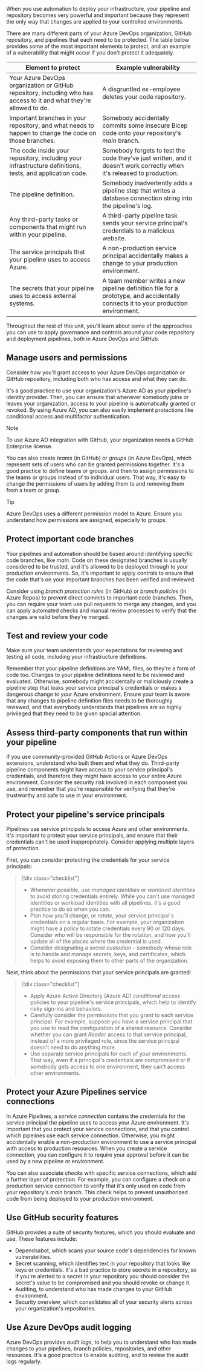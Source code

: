 When you use automation to deploy your infrastructure, your pipeline and repository becomes very powerful and important because they represent the only way that changes are applied to your controlled environments.

There are many different parts of your Azure DevOps organization, GitHub repository, and pipelines that each need to be protected. The table below provides some of the most important elements to protect, and an example of a vulnerability that might occur if you don't protect it adequately.

| Element to protect | Example vulnerability |
|-|-|
| Your Azure DevOps organization or GitHub repository, including who has access to it and what they're allowed to do. | A disgruntled ex-employee deletes your code repository. |
| Important branches in your repository, and what needs to happen to change the code on those branches. | Somebody accidentally commits some insecure Bicep code onto your repository's *main* branch. |
| The code inside your repository, including your infrastructure definitions, tests, and application code. | Somebody forgets to test the code they've just written, and it doesn't work correctly when it's released to production. |
| The pipeline definition. | Somebody inadvertently adds a pipeline step that writes a database connection string into the pipeline's log. |
| Any third-party tasks or components that might run within your pipeline. | A third-party pipeline task sends your service principal's credentials to a malicious website. |
| The service principals that your pipeline uses to access Azure. | A non-production service principal accidentally makes a change to your production environment. |
| The secrets that your pipeline uses to access external systems. | A team member writes a new pipeline definition file for a prototype, and accidentally connects it to your production environment. |

Throughout the rest of this unit, you'll learn about some of the approaches you can use to apply governance and controls around your code repository and deployment pipelines, both in Azure DevOps and GitHub.

## Manage users and permissions

Consider how you'll grant access to your Azure DevOps organization or GitHub repository, including both who has access and what they can do.

It's a good practice to use your organization's Azure AD as your pipeline's identity provider. Then, you can ensure that whenever somebody joins or leaves your organization, access to your pipeline is automatically granted or revoked. By using Azure AD, you can also easily implement protections like conditional access and multifactor authentication.

> [!NOTE]
> To use Azure AD integration with GitHub, your organization needs a GitHub Enterprise license.

You can also create *teams* (in GitHub) or *groups* (in Azure DevOps), which represent sets of users who can be granted permissions together. It's a good practice to define teams or groups. and then to assign permissions to the teams or groups instead of to individual users. That way, it's easy to change the permissions of users by adding them to and removing them from a team or group.

> [!TIP]
> Azure DevOps uses a different permission model to Azure. Ensure you understand how permissions are assigned, especially to groups.

## Protect important code branches

Your pipelines and automation should be based around identifying specific code branches, like *main*. Code on these designated branches is usually considered to be trusted, and it's allowed to be deployed through to your production environments. So, it's important to apply controls to ensure that the code that's on your important branches has been verified and reviewed.

Consider using *branch protection rules* (in GitHub) or *branch policies* (in Azure Repos) to prevent direct commits to important code branches. Then, you can require your team use pull requests to merge any changes, and you can apply automated checks and manual review processes to verify that the changes are valid before they're merged.

## Test and review your code

Make sure your team understands your expectations for reviewing and testing all code, including your infrastructure definitions.

Remember that your pipeline definitions are YAML files, so they're a form of code too. Changes to your pipeline definitions need to be reviewed and evaluated. Otherwise, somebody might accidentally or maliciously create a pipeline step that leaks your service principal's credentials or makes a dangerous change to your Azure environment. Ensure your team is aware that any changes to pipeline definition files needs to be thoroughly reviewed, and that everybody understands that pipelines are so highly privileged that they need to be given special attention.

## Assess third-party components that run within your pipeline

If you use community-provided GitHub Actions or Azure DevOps extensions, understand who built them and what they do. Third-party pipeline components might have access to your service principal's credentials, and therefore they might have access to your entire Azure environment. Consider the security risk involved in each component you use, and remember that you're responsible for verifying that they're trustworthy and safe to use in your environment.

## Protect your pipeline's service principals

Pipelines use service principals to access Azure and other environments. It's important to protect your service principals, and ensure that their credentials can't be used inappropriately. Consider applying multiple layers of protection.

First, you can consider protecting the credentials for your service principals:

> [!div class="checklist"]
>
> * Whenever possible, use *managed identities* or *workload identities* to avoid storing credentials entirely. While you can't use managed identities or workload identities with all pipelines, it's a good practice to do so when you can.
> * Plan how you'll change, or *rotate*, your service principal's credentials on a regular basis. For example, your organization might have a policy to rotate credentials every 90 or 120 days. Consider who will be responsible for the rotation, and how you'll update all of the places where the credential is used.
> * Consider designating a *secret custodian* - somebody whose role is to handle and manage secrets, keys, and certificates, which helps to avoid exposing them to other parts of the organization.

Next, think about the permissions that your service principals are granted:

> [!div class="checklist"]
>
> * Apply Azure Active Directory (Azure AD) *conditional access* policies to your pipeline's service principals, which help to identify risky sign-ins and behaviors.
> * Carefully consider the permissions that you grant to each service principal. For example, suppose you have a service principal that you use to read the configuration of a shared resource. Consider whether you can grant *Reader* access to that service principal, instead of a more privileged role, since the service principal doesn't need to do anything more.
> * Use separate service principals for each of your environments. That way, even if a principal's credentials are compromised or if somebody gets access to one environment, they can't access other environments.

## Protect your Azure Pipelines service connections

In Azure Pipelines, a *service connection* contains the credentials for the service principal the pipeline uses to access your Azure environment. It's important that you protect your service connections, and that you control which pipelines use each service connection. Otherwise, you might accidentally enable a non-production environment to use a service principal with access to production resources. When you create a service connection, you can configure it to require your approval before it can be used by a new pipeline or environment.

You can also associate *checks* with specific service connections, which add a further layer of protection. For example, you can configure a check on a production service connection to verify that it's only used on code from your repository's *main* branch. This check helps to prevent unauthorized code from being deployed to your production environment.

## Use GitHub security features

GitHub provides a suite of security features, which you should evaluate and use. These features include:

- Dependsabot, which scans your source code's dependencies for known vulnerabilities.
- Secret scanning, which identifies text in your repository that looks like keys or credentials. It's a bad practice to store secrets in a repository, so if you're alerted to a secret in your repository you should consider the secret's value to be compromised and you should revoke or change it.
- Auditing, to understand who has made changes to your GitHub environment.
- Security overview, which consolidates all of your security alerts across your organization's repositories.

## Use Azure DevOps audit logging

Azure DevOps provides *audit logs*, to help you to understand who has made changes to your pipelines, branch policies, repositories, and other resources. It's a good practice to enable auditing, and to review the audit logs regularly.
